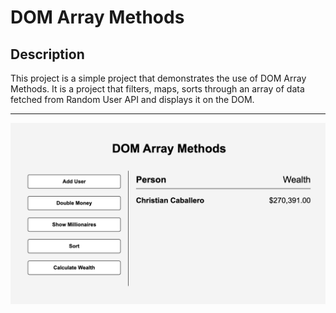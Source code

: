 # DOM Array Methods

## Description

This project is a simple project that demonstrates the use of DOM Array Methods. It is a project that filters, maps, sorts through an array of data fetched from Random User API and displays it on the DOM.

---

![DOM Array Methods](./assets/picture.png)
